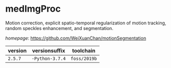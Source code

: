 # medImgProc

Motion correction, explicit spatio-temporal regularization of motion tracking, random speckles enhancement, and segmentation.

*homepage*: <https://github.com/WeiXuanChan/motionSegmentation>

version | versionsuffix | toolchain
--------|---------------|----------
``2.5.7`` | ``-Python-3.7.4`` | ``foss/2019b``
